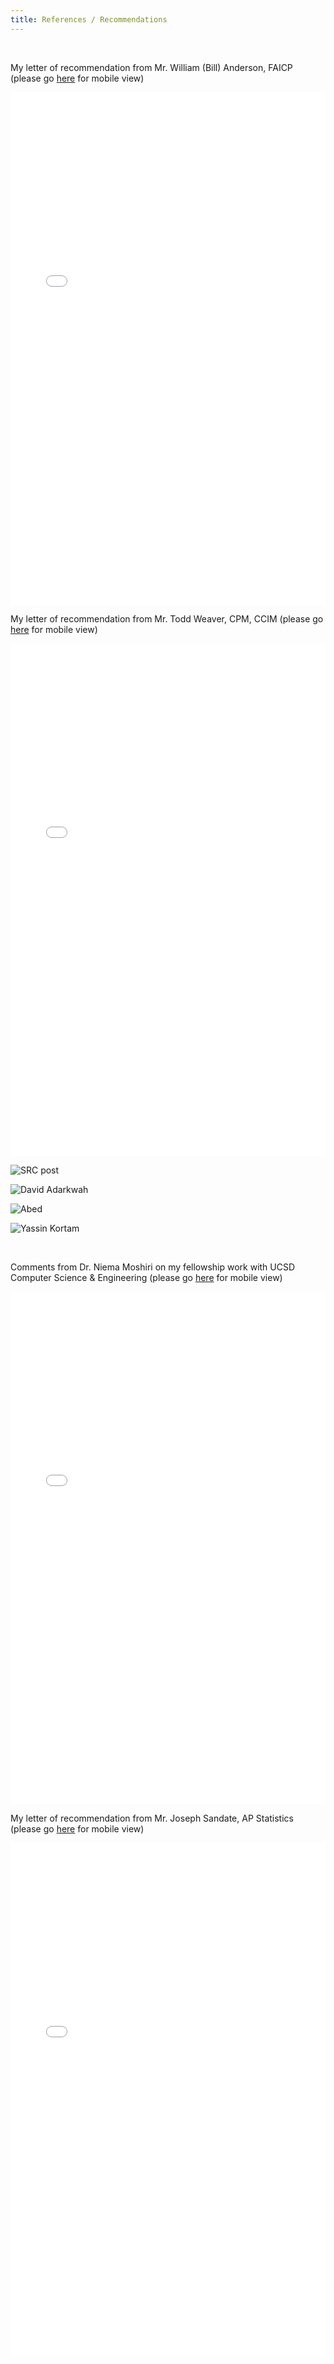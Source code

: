 ```yaml
---
title: References / Recommendations
---
```


<br>

My letter of recommendation from Mr. William (Bill) Anderson, FAICP (please go [here](https://drive.google.com/file/d/1u9Rt9MrOtGsS-_iHue4dmQw74Q0htaOd/view?usp=sharing) for mobile view)

<embed src="assets/Phu Dang_LetterofRec_BillAnderson.pdf" type="application/pdf" width="100%" height="820">

<br>

My letter of recommendation from Mr. Todd Weaver, CPM, CCIM (please go [here](https://drive.google.com/file/d/1jKlIcdm5blH7EE1fWUpOU0XU034V6oBJ/view?usp=sharing) for mobile view)

<embed src="assets/PhuDang_LetterofRec_ProfWeaver.pdf" type="application/pdf" width="100%" height="820">

<br>

![SRC post](src.png)

![David Adarkwah](assets/davidadarkwah.png)

![Abed](assets/abed.png)

![Yassin Kortam](assets/yassin.png)

<br>

Comments from Dr. Niema Moshiri on my fellowship work with UCSD Computer Science & Engineering (please go [here](https://drive.google.com/file/d/1Wj__fg3FFlQjLUkPioXLi5evpuHncdpz/view?usp=sharing) for mobile view)

<embed src="assets/ProfessorMoshiriFeedback.pdf" type="application/pdf" width="100%" height="820">

<br>

My letter of recommendation from Mr. Joseph Sandate, AP Statistics (please go [here](https://drive.google.com/file/d/1MkOKMzoI3Zzy7_3-SQgnSSJVW69tfBwg/view?usp=sharing) for mobile view)

<embed src="assets/PhuDang_LetterofRec_MrSandate.pdf" type="application/pdf" width="100%" height="820">
